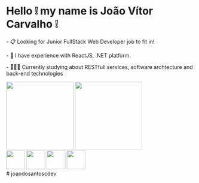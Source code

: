 # Hello ❕ my name is João Vítor Carvalho ❕

<p>- 📋 Looking for Junior FullStack Web Developer job to fit in!</p>
<p>- 🌱 I have experience with ReactJS, .NET platform.</p>
<p>-  🧑🏻‍💻 Currently studying about RESTfull services, software archtecture and back-end technologies</p>
<div>
  <img height="180em" src="https://github-readme-stats.vercel.app/api?username=joaodosantoscdev&theme=synthwave&show_icons=true&include_all_commits=true&account_private=true"/>
  <img height="180em" src="https://github-readme-stats.vercel.app/api/top-langs/?username=anuraghazra&layout=compact&theme=synthwave&langs_count=6"/>
</div>
<div display="inline-block">
  <img height="50px" src="https://cdn.jsdelivr.net/gh/devicons/devicon/icons/html5/html5-original.svg" />
  <img height="50px" src="https://cdn.jsdelivr.net/gh/devicons/devicon/icons/css3/css3-original.svg" />
  <img height="50px" src="https://cdn.jsdelivr.net/gh/devicons/devicon/icons/bootstrap/bootstrap-original.svg" />
  <img height="50px" src="https://cdn.jsdelivr.net/gh/devicons/devicon/icons/javascript/javascript-original.svg" />
</div>
# joaodosantoscdev
